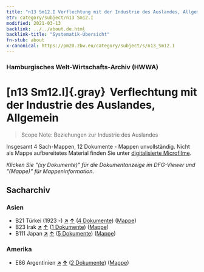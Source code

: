 ```yaml
---
title: "n13 Sm12.I Verflechtung mit der Industrie des Auslandes, Allgemein"
etr: category/subject/n13 Sm12.I
modified: 2021-03-13
backlink: ../../about.de.html
backlink-title: "Systematik-Übersicht"
fn-stub: about
x-canonical: https://pm20.zbw.eu/category/subject/s/n13_Sm12.I
---
```


### Hamburgisches Welt-Wirtschafts-Archiv (HWWA)
# [n13 Sm12.I]{.gray}&#8201; Verflechtung mit der Industrie des Auslandes, Allgemein&#160; 


> Scope Note: Beziehungen zur Industrie des Auslandes



Insgesamt 4 Sach-Mappen, 12 Dokumente - Mappen unvollständig.
Nicht als Mappe aufbereitetes Material finden Sie unter [digitalisierte Microfilme](/film/h1_sh.de.html).

_Klicken Sie "(xy Dokumente)" für die Dokumentanzeige im DFG-Viewer und "(Mappe)" für Mappeninformation._

## Sacharchiv




### Asien

- B21 Türkei (1923 -) [**&nearr;**](../../../geo/i/141111/about.de.html "Türkei (1923 -) (alle Mappen)") [**&uarr;**](../../../geo/about.de.html#B21 "Ländersystematik") (<a href="https://pm20.zbw.eu/dfgview/sh/141111,145111" title="über: Türkei (1923 -) : Verflechtung mit der Industrie des Auslandes, Allgemein" target="_blank">4 Dokumente</a>) ([Mappe](../../../../folder/sh/1411xx/141111/1451xx/145111/about.de.html))
- B23 Irak [**&nearr;**](../../../geo/i/141113/about.de.html "Irak (alle Mappen)") [**&uarr;**](../../../geo/about.de.html#B23 "Ländersystematik") (<a href="https://pm20.zbw.eu/dfgview/sh/141113,145111" title="über: Irak : Verflechtung mit der Industrie des Auslandes, Allgemein" target="_blank">1 Dokumente</a>) ([Mappe](../../../../folder/sh/1411xx/141113/1451xx/145111/about.de.html))
- B111 Japan [**&nearr;**](../../../geo/i/141272/about.de.html "Japan (alle Mappen)") [**&uarr;**](../../../geo/about.de.html#B111 "Ländersystematik") (<a href="https://pm20.zbw.eu/dfgview/sh/141272,145111" title="über: Japan : Verflechtung mit der Industrie des Auslandes, Allgemein" target="_blank">5 Dokumente</a>) ([Mappe](../../../../folder/sh/1412xx/141272/1451xx/145111/about.de.html))

### Amerika

- E86 Argentinien [**&nearr;**](../../../geo/i/141692/about.de.html "Argentinien (alle Mappen)") [**&uarr;**](../../../geo/about.de.html#E86 "Ländersystematik") (<a href="https://pm20.zbw.eu/dfgview/sh/141692,145111" title="über: Argentinien : Verflechtung mit der Industrie des Auslandes, Allgemein" target="_blank">2 Dokumente</a>) ([Mappe](../../../../folder/sh/1416xx/141692/1451xx/145111/about.de.html))


